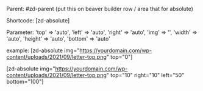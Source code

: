 Parent: #zd-parent (put this on beaver builder row / area that for absolute)

Shortcode: [zd-absolute]

Parameter: 
		'top' => 'auto',
		'left' => 'auto',
		'right' => 'auto',
		'img' => '',
		'width' => 'auto',
		'height' => 'auto',
		'bottom' => 'auto'

example:
[zd-absolute img="https://yourdomain.com/wp-content/uploads/2021/09/letter-top.png" top="0"]

[zd-absolute img="https://yourdomain.com/wp-content/uploads/2021/09/letter-top.png" top="10" right="10" left="50" bottom="100"]
 
